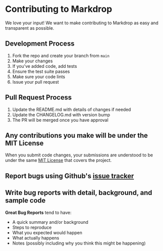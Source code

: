 # Contributing to Markdrop

We love your input! We want to make contributing to Markdrop as easy and transparent as possible.

## Development Process

1. Fork the repo and create your branch from `main`
2. Make your changes
3. If you've added code, add tests
4. Ensure the test suite passes
5. Make sure your code lints
6. Issue your pull request

## Pull Request Process

1. Update the README.md with details of changes if needed
2. Update the CHANGELOG.md with version bump
3. The PR will be merged once you have approval

## Any contributions you make will be under the MIT License
When you submit code changes, your submissions are understood to be under the same [MIT License](LICENSE) that covers the project.

## Report bugs using Github's [issue tracker](https://github.com/shoryasethia/markdrop/issues)

## Write bug reports with detail, background, and sample code

**Great Bug Reports** tend to have:

- A quick summary and/or background
- Steps to reproduce
- What you expected would happen
- What actually happens
- Notes (possibly including why you think this might be happening)